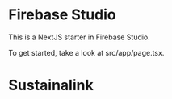 # Firebase Studio

This is a NextJS starter in Firebase Studio.

To get started, take a look at src/app/page.tsx.
# Sustainalink

